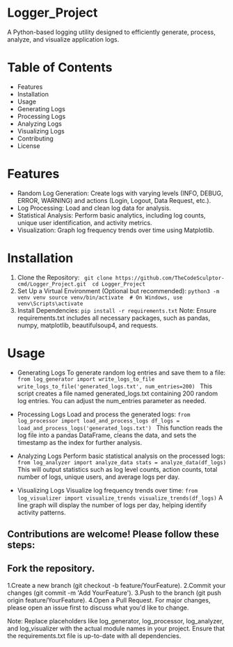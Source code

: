 # Logger_Project
A Python-based logging utility designed to efficiently generate, process, analyze, and visualize application logs.
# Table of Contents
* Features
* Installation
* Usage
* Generating Logs
* Processing Logs
* Analyzing Logs
* Visualizing Logs
* Contributing
* License

# Features
* Random Log Generation: Create logs with varying levels (INFO, DEBUG, ERROR, WARNING) and actions (Login, Logout, Data Request, etc.).
* Log Processing: Load and clean log data for analysis.
* Statistical Analysis: Perform basic analytics, including log counts, unique user identification, and activity metrics.
* Visualization: Graph log frequency trends over time using Matplotlib.

# Installation
1. Clone the Repository:
` git clone https://github.com/TheCodeSculptor-cmd/Logger_Project.git 
cd Logger_Project`
2. Set Up a Virtual Environment (Optional but recommended):
`python3 -m venv venv
source venv/bin/activate  # On Windows, use venv\Scripts\activate
`
3. Install Dependencies:
`pip install -r requirements.txt`
Note: Ensure requirements.txt includes all necessary packages, such as pandas, numpy, matplotlib, beautifulsoup4, and requests.


# Usage

* Generating Logs
To generate random log entries and save them to a file:
`from log_generator import write_logs_to_file
write_logs_to_file('generated_logs.txt', num_entries=200)
`
This script creates a file named generated_logs.txt containing 200 random log entries. You can adjust the num_entries parameter as needed.

* Processing Logs
Load and process the generated logs:
`from log_processor import load_and_process_logs
df_logs = load_and_process_logs('generated_logs.txt')
`
This function reads the log file into a pandas DataFrame, cleans the data, and sets the timestamp as the index for further analysis.

* Analyzing Logs
Perform basic statistical analysis on the processed logs:
`from log_analyzer import analyze_data
stats = analyze_data(df_logs)
`
This will output statistics such as log level counts, action counts, total number of logs, unique users, and average logs per day.

* Visualizing Logs
Visualize log frequency trends over time:
`from log_visualizer import visualize_trends
visualize_trends(df_logs)`
A line graph will display the number of logs per day, helping identify activity patterns.


## Contributions are welcome! Please follow these steps:
## Fork the repository.
1.Create a new branch (git checkout -b feature/YourFeature).
2.Commit your changes (git commit -m 'Add YourFeature').
3.Push to the branch (git push origin feature/YourFeature).
4.Open a Pull Request.
For major changes, please open an issue first to discuss what you'd like to change.

Note: Replace placeholders like log_generator, log_processor, log_analyzer, and log_visualizer with the actual module names in your project. Ensure that the requirements.txt file is up-to-date with all dependencies.
